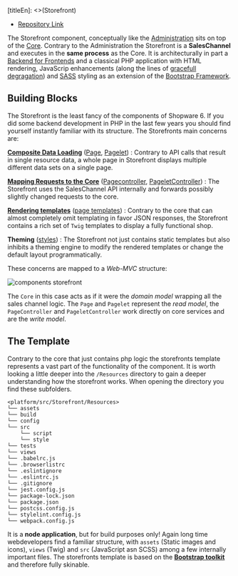 [titleEn]: <>(Storefront)

* [Repository Link](https://github.com/shopware/platform/tree/master/src/Storefront)

The Storefront component, conceptually like the [Administration](./../2-administration/__categoryInfo.md) sits on top of the [Core](./../1-core/__categoryInfo.md). Contrary to the Administration the Storefront is a **SalesChannel** and executes in the **same process** as the Core. It is architecturally in part a [Backend for Frontends](https://samnewman.io/patterns/architectural/bff/) and a classical PHP application with HTML rendering, JavaScrip enhancements (along the lines of [gracefull degragation](https://www.w3.org/wiki/Graceful_degradation_versus_progressive_enhancement)) and [SASS](https://sass-lang.com/) styling as an extension of the [Bootstrap Framework](https://www.getbootstrap.com/).

## Building Blocks 

The Storefront is the least fancy of the components of Shopware 6. If you did some backend development in PHP in the last few years you should find yourself instantly familiar with its structure. The Storefronts main concerns are:

**[Composite Data Loading](./10-composite-data-loading.md)** ([Page](https://github.com/shopware/platform/tree/master/src/Storefront/Page), [Pagelet](https://github.com/shopware/platform/tree/master/src/Storefront/Pagelet))
   : Contrary to API calls that result in single resource data, a whole page in Storefront displays multiple different data sets on a single page.
   
**[Mapping Requests to the Core](./20-writing-data.md)** ([Pagecontroller](https://github.com/shopware/platform/tree/master/src/Storefront/PageController), [PageletController](https://github.com/shopware/platform/tree/master/src/Storefront/PageletController))
   : The Storefront uses the SalesChannel API internally and forwards possibly slightly changed requests to the core.
   
**[Rendering templates](./30-template.md)** ([page templates](https://github.com/shopware/platform/tree/master/src/Storefront/Resources/views/storefront/page))
   : Contrary to the core that can almost completely omit templating in favor JSON responses, the Storefront contains a rich set of `Twig` templates to display a fully functional shop.

**Theming** ([styles](https://github.com/shopware/platform/tree/master/src/Storefront/Resources/app/storefront/src/scss))
   : The Storefront not just contains static templates but also inhibits a theming engine to modify the rendered templates or change the default layout programmatically.
   
These concerns are mapped to a *Web-MVC* structure:

![components storefront](./dist/storefront-component.png)

The `Core` in this case acts as if it were the *domain model* wrapping all the sales channel logic. The `Page` and `Pagelet` represent the *read model*, the `PageController` and `PageletController` work directly on core services and are the *write model*.

## The Template

Contrary to the core that just contains php logic the storefronts template represents a vast part of the functionality of the component. It is worth looking a little deeper into the `/Resources` directory to gain a deeper understanding how the storefront works. When opening the directory you find these subfolders.

```
<platform/src/Storefront/Resources>
└── assets
└── build
└── config
└── src
    └── script
    └── style
└── tests
└── views
└── .babelrc.js
└── .browserlistrc
└── .eslintignore
└── .eslintrc.js
└── .gitignore
└── jest.config.js
└── package-lock.json
└── package.json
└── postcss.config.js
└── stylelint.config.js
└── webpack.config.js
```

It is a **node application**, but for build purposes only! Again long time webdevelopers find a familiar structure, with `assets` (Static images and icons), `views` (Twig) and `src` (JavaScript asn SCSS) among a few internally important files. The storefronts template is based on the [**Bootstrap toolkit**](https://www.getbootstrap.com/) and therefore fully skinable.


 
